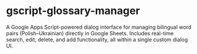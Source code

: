 # gscript-glossary-manager
 A Google Apps Script-powered dialog interface for managing bilingual word pairs (Polish–Ukrainian) directly in Google Sheets. Includes real-time search, edit, delete, and add functionality, all within a single custom dialog UI.

